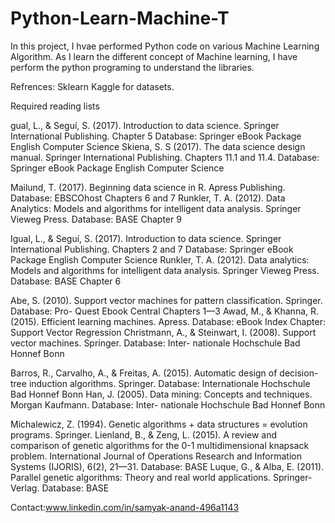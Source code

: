 # Python-Learn-Machine-T

In this project, I hvae performed Python code on various Machine Learning Algorithm. As I learn the different concept of Machine learning, I have perform the python programing to understand the libraries. 

Refrences: 
Sklearn
Kaggle for datasets. 


Required reading lists




gual, L., & Seguí, S. (2017). Introduction to data science. Springer International Publishing.
Chapter 5 Database: Springer eBook Package English Computer Science
Skiena, S. S (2017). The data science design manual. Springer International Publishing.
Chapters 11.1 and 11.4. Database: Springer eBook Package English Computer Science

Mailund, T. (2017). Beginning data science in R. Apress Publishing. Database: EBSCOhost
Chapters 6 and 7
Runkler, T. A. (2012). Data Analytics: Models and algorithms for intelligent data analysis.
Springer Vieweg Press. Database: BASE Chapter 9

Igual, L., & Seguí, S. (2017). Introduction to data science. Springer International Publishing.
Chapters 2 and 7 Database: Springer eBook Package English Computer Science
Runkler, T. A. (2012). Data analytics: Models and algorithms for intelligent data analysis.
Springer Vieweg Press. Database: BASE Chapter 6

Abe, S. (2010). Support vector machines for pattern classification. Springer. Database: Pro-
Quest Ebook Central Chapters 1—3
Awad, M., & Khanna, R. (2015). Efficient learning machines. Apress. Database: eBook Index
Chapter: Support Vector Regression
Christmann, A., & Steinwart, I. (2008). Support vector machines. Springer. Database: Inter-
nationale Hochschule Bad Honnef Bonn

Barros, R., Carvalho, A., & Freitas, A. (2015). Automatic design of decision-tree induction
algorithms. Springer. Database: Internationale Hochschule Bad Honnef Bonn
Han, J. (2005). Data mining: Concepts and techniques. Morgan Kaufmann. Database: Inter-
nationale Hochschule Bad Honnef Bonn

Michalewicz, Z. (1994). Genetic algorithms + data structures = evolution programs. Springer.
Lienland, B., & Zeng, L. (2015). A review and comparison of genetic algorithms for the 0-1
multidimensional knapsack problem. International Journal of Operations Research
and Information Systems (IJORIS), 6(2), 21—31. Database: BASE
Luque, G., & Alba, E. (2011). Parallel genetic algorithms: Theory and real world applications.
Springer-Verlag. Database: BASE

 Contact:www.linkedin.com/in/samyak-anand-496a1143
